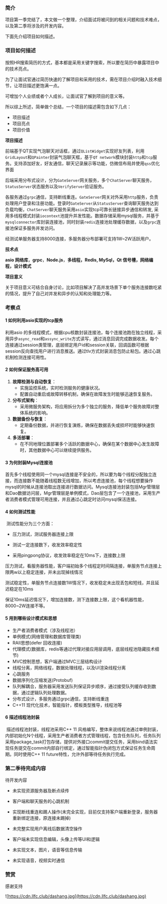 ### 简介

项目第一季完结了，本文做一个整理，介绍面试将被问到的相关问题和技术难点，以及第二季将涉及的开发内容。

下面先介绍项目如何描述。

### 项目如何描述

按照HR搜索简历的方式，基本都是采用关键字搜索，所以要在简历中暴露项目中的技术亮点。

为了让面试官通过简历快速的了解项目和采用的技术，需在项目介绍时融入技术细节，让项目描述更饱满一点。

可增加个人业绩或者个人成长，让面试官了解到项目的意义等。

所以综上所述，简单做个总结，一个项目的描述需包含如下几点：

- 项目描述
- 项目亮点
- 项目价值



**项目描述**

前端基于QT实现气泡聊天对话框，通过`QListWidget`实现好友列表，利用`GridLayout`和`QPainter`封装气泡聊天框，基于`QT network`模块封装`http`和`tcp`服务。支持添加好友，好友通信，聊天记录展示等功能，仿微信布局并使用`qss`优化界面

后端采用分布式设计，分为`GateServer`网关服务，多个`ChatServer`聊天服务，`StatusServer`状态服务以及`VerifyServer`验证服务。

各服务通过`grpc`通信，支持断线重连。`GateServer`网关对外采用`http`服务，负责处理用户登录和注册功能。登录时`GateServer`从`StatusServer`查询聊天服务达到负载均衡，`ChatServer`聊天服务采用`asio`实现tcp可靠长链接异步通信和转发, 采用多线程模式封装`iocontext`池提升并发性能。数据存储采用mysql服务，并基于`mysqlconnector`库封装连接池，同时封装`redis`连接池处理缓存数据，以及`grpc`连接池保证多服务并发访问。

经测试单服务器支持8000连接，多服务器分布部署可支持1W~2W活跃用户。

**技术点**

**asio 网络库**，**grpc**，**Node.js**，**多线程，Redis,  MySql，Qt 信号槽，网络编程，设计模式**

**项目意义**

关于项目意义可结合自身讨论，比如项目解决了高并发场景下单个服务连接数吃紧的情况，提升了自己对并发和异步的认知和处理能力等。

### 考察点

#### 1 如何利用asio实现的tcp服务

 利用asio 的多线程模式，根据cpu核数封装连接池，每个连接池跑在独立线程，采用异步`async_read`和`assync_write`方式读写，通过消息回调完成数据收发。每个连接通过session类管理，底层绑定用户id和session关联，回调函数可根据session反向查找用户进行消息推送。通过tlv方式封装消息包防止粘包。通过心跳机制检测连接可用性。



#### 2 如何保证服务高可用

1. **故障检测与自动恢复**：
   - 实施监控系统，实时检测服务的健康状况。
   - 配置自动重启或故障转移机制，确保在故障发生时能够迅速恢复服务。
2. **分布式架构**：
   - 采用微服务架构，将应用拆分为多个独立的服务，降低单个服务故障对整体系统的影响。
3. **数据备份与恢复**：
   - 定期备份数据，并进行恢复演练，确保在数据丢失或损坏时能够快速恢复。
4. **多活部署**：
   - 在不同地理位置部署多个活跃的数据中心，确保在某个数据中心发生故障时，其他数据中心可以继续提供服务。



#### 3 为何封装Mysql连接池

​	首先多个线程使用同一个mysql连接是不安全的，所以要为每个线程分配独立连接，而连接数不能随着线程数无线增加，所以考虑连接池，每个线程想要操作mysql的时候从连接池取出连接进行数据访问。Mysql连接池封装包括Mgr管理层和Dao数据访问层，Mgr管理层是单例模式，Dao层包含了一个连接池，采用生产者消费者模式管理可用连接，并且通过心跳定时访问mysql保活连接。



#### 4 如何测试性能

​	测试性能分为三个方面：

- 压力测试，测试服务器连接上限

- 测试一定连接数下，收发效率稳定性
- 采用pingpong协议，收发效率稳定在10ms下，连接数上限



压力测试，看服务器性能，客户端初始多个线程定时间隔连接，单服务节点连接上限两w以上稳定连接，并未出现掉线情况

测试稳定性，单服务节点连接数1W情况下，收发稳定未出现丢包和短线，并且延迟稳定在10ms

保证10ms延迟情况下，增加连接数，测下连接数上限，这个看机器性能，8000~2W连接不等。

#### 5 用到哪些设计模式和思想

- 生产者消费者模式（涉及线程池）
- 单例模式(网络管理和数据库管理类)
- RAII思想(defer 回收连接)
- 代理模式(数据库，redis等通过代理对接应用层调用，底层线程池隐藏技术细节)
- MVC控制思想，客户端通过MVC三层结构设计
- 线程分离，网络线程，数据处理线程，以及UI渲染线程分离
- 心跳服务
- 数据序列化压缩发送(Protobuf)
- 队列解耦合，服务器采用发送队列保证异步顺序，通过接受队列缓存收到数据，通过逻辑队列处理数据。
- 分布式设计，多服务通过grpc通信，支持断线重连
- C++11 现代化技术，智能指针，模板类型推导，线程池等

#### 6   描述线程池封装

​	  描述线程池封装，线程池采用C++ 11 风格编写，整体来说线程池通过单例封装，内部初始化N个线程，采用生产者消费者方式管理线程，包含任务队列，任务队列采用package_task打包存储，提供对外接口commit提交任务，采用bind语法实现任务提交在commit内部自行绑定，通过智能指针伪闭包方式保证任务生命周期。同时使用C++ 11 future特性，允许外部等待任务执行完成。



### 第二季待完成内容

待开发内容

- 未实现资源服务器及断点续传

- 客户端和聊天服务的心跳机制

- 实现断线重连和踢人操作(未完全实现，目前仅支持客户端重新登录，服务器重新绑定连接，原连接未踢掉)

- 未完整实现用户离线后数据清空操作

- 客户端未实现信息编辑，头像上传等UI和逻辑

- 未实现文本，图片，语音等信息传输

- 未实现语音，视频实时通信

  

### 赞赏

感谢支持

![https://cdn.llfc.club/dashang.jpg](https://cdn.llfc.club/dashang.jpg)
